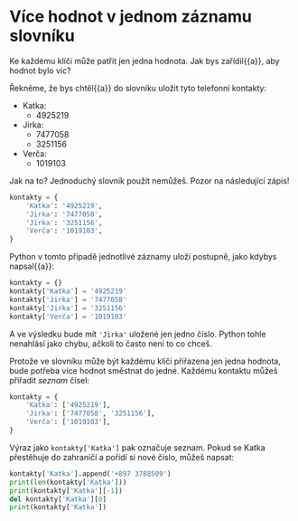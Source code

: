 # Více hodnot v jednom záznamu slovníku

Ke každému klíči může patřit jen jedna hodnota.
Jak bys zařídil{{a}}, aby hodnot bylo víc?

Řekněme, že bys chtěl{{a}} do slovníku uložit tyto telefonní kontakty:

* Katka:
    * 4925219
* Jirka:
    * 7477058
    * 3251156
* Verča:
    * 1019103

Jak na to?
Jednoduchý slovník použít nemůžeš. Pozor na následující zápis!

```python
kontakty = {
    'Katka': '4925219',
    'Jirka': '7477058',
    'Jirka': '3251156',
    'Verča': '1019103',
}
```

Python v tomto případě jednotlivé záznamy uloží postupně, jako kdybys napsal{{a}}:

```python
kontakty = {}
kontakty['Katka'] = '4925219'
kontakty['Jirka'] = '7477058'
kontakty['Jirka'] = '3251156'
kontakty['Verča'] = '1019103'
```

A ve výsledku bude mít `'Jirka'` uložené jen jedno číslo.
Python tohle nenahlásí jako chybu, ačkoli to často není to co chceš.

Protože ve slovníku může být každému klíči přiřazena jen jedna hodnota,
bude potřeba více hodnot směstnat do jedné.
Každému kontaktu můžeš přiřadit *seznam* čísel:

```python
kontakty = {
    'Katka': ['4925219'],
    'Jirka': ['7477058', '3251156'],
    'Verča': ['1019103'],
}
```

Výraz jako `kontakty['Katka']` pak označuje seznam.
Pokud se Katka přestěhuje do zahraničí a pořídí si nové číslo,
můžeš napsat:

```python
kontakty['Katka'].append('+897 3788509')
print(len(kontakty['Katka']))
print(kontakty['Katka'][-1])
del kontakty['Katka'][0]
print(kontakty['Katka'])
```

